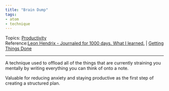 ```yaml
---
title: "Brain Dump"
tags:
- atom
- technique
---
```


Topics: [Productivity](Topics/Productivity.md)  
Reference:[Leon Hendrix - Journaled for 1000 days. What I learned.](Sources/Leon%20Hendrix%20-%20Journaled%20for%201000%20days.%20What%20I%20learned..md) | [Getting Things Done](Getting%20Things%20Done.md)  

---

A technique used to offload all of the things that are currently straining you mentally by writing everything you can think of onto a note.

Valuable for reducing anxiety and staying productive as the first step of creating a structured plan.
